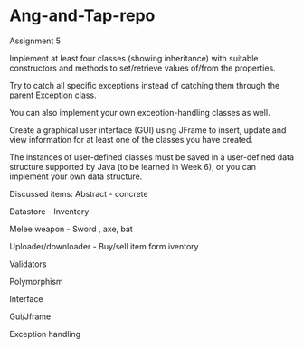# Ang-and-Tap-repo
Assignment 5

Implement at least four classes (showing inheritance) with suitable constructors 
and methods to set/retrieve values of/from the properties.

Try to catch all specific exceptions instead of catching them through the parent Exception class. 

You can also implement your own exception-handling classes as well.

Create a graphical user interface (GUI) using JFrame to insert, update and view information for at least one of the 
classes you have created.

The instances of user-defined classes must be saved in a user-defined data structure supported by Java 
(to be learned in Week 6), or you can implement your own data structure.

Discussed items:
Abstract - concrete

Datastore - Inventory

Melee weapon - Sword , axe, bat

Uploader/downloader - Buy/sell item form iventory

Validators

Polymorphism

Interface

Gui/Jframe

Exception handling

